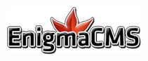 <p align="center"><img src="https://raw.githubusercontent.com/EnigmaSoft/CMS/master/public/static/theme/summer/img/logo.png"></p>
